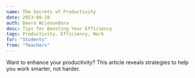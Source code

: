 ```yaml
---
name: The Secrets of Productivity
date: 2023-08-28
auth: Deera Wijesundara
desc: Tips for Boosting Your Efficiency
tags: Productivity, Efficiency, Work
for: "Students"
from: "Teachers"
---
```


Want to enhance your productivity? This article reveals strategies to help you work smarter, not harder.

